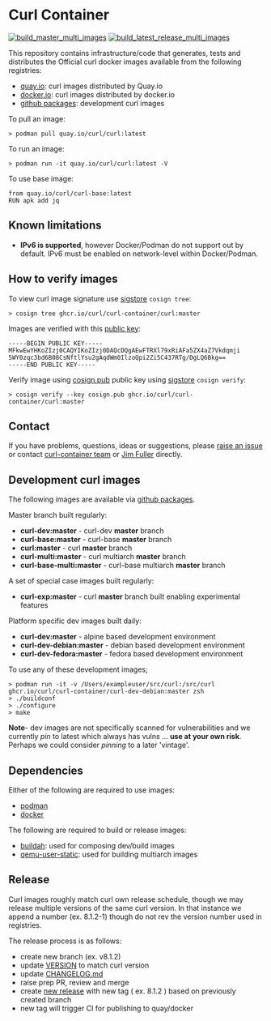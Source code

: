 # Curl Container

[![build_master_multi_images](https://github.com/curl/curl-container/actions/workflows/build_master_multi.yml/badge.svg)](https://github.com/curl/curl-container/actions/workflows/build_master_multi.yml)
[![build_latest_release_multi_images](https://github.com/curl/curl-container/actions/workflows/build_latest_release_multi.yml/badge.svg)](https://github.com/curl/curl-container/actions/workflows/build_latest_release_multi.yml)

This repository contains infrastructure/code that generates, tests and distributes the Official curl docker images
available from the following registries:
* [quay.io](https://quay.io/curl/curl): curl images distributed by Quay.io
* [docker.io](https://hub.docker.com/r/curlimages/curl): curl images distributed by docker.io
* [github packages](https://github.com/orgs/curl/packages): development curl images

To pull an image:
```
> podman pull quay.io/curl/curl:latest
```
To run an image:
```
> podman run -it quay.io/curl/curl:latest -V
```

To use base image:
```
from quay.io/curl/curl-base:latest
RUN apk add jq
```

## Known limitations

- **IPv6 is supported**, however Docker/Podman do not support out by default.
  IPv6 must be enabled on network-level within Docker/Podman.

## How to verify images

To view curl image signature use [sigstore](https://sigstore.dev) `cosign tree`:
```commandline
> cosign tree ghcr.io/curl/curl-container/curl:master
```
Images are verified with this [public key](https://github.com/curl/curl-container/blob/main/cosign.pub):
```commandline
-----BEGIN PUBLIC KEY-----
MFkwEwYHKoZIzj0CAQYIKoZIzj0DAQcDQgAEwFTRXl79xRiAFa5ZX4aZ7Vkdqmji
5WY0zqc3bd6B08CsNftlYsu2gAqdWm0IlzoQpi2Zi5C437RTg/DgLQ6Bkg==
-----END PUBLIC KEY-----
```
Verify image using [cosign.pub](cosign.pub) public key using [sigstore](https://sigstore.dev) `cosign verify`:
```
> cosign verify --key cosign.pub ghcr.io/curl/curl-container/curl:master
```

## Contact

If you have problems, questions, ideas or suggestions, please [raise an issue](https://github.com/curl/curl-container/issues) or contact [curl-container team](curl-container@curl.se)
or [Jim Fuller](jim.fuller@webcomposite.com) directly.

## Development curl images

The following images are available via [github packages](https://github.com/orgs/curl/packages).

Master branch built regularly:
* **curl-dev:master** - curl-dev **master** branch
* **curl-base:master** - curl-base **master** branch
* **curl:master** - curl **master** branch
* **curl-multi:master** - curl multiarch **master** branch
* **curl-base-multi:master** - curl-base multiarch **master** branch

A set of special case images built regularly:
* **curl-exp:master** - curl **master** branch built enabling experimental features

Platform specific dev images built daily:
* **curl-dev:master** - alpine based development environment
* **curl-dev-debian:master** - debian based development environment
* **curl-dev-fedora:master** - fedora based development environment

To use any of these development images;
```
> podman run -it -v /Users/exampleuser/src/curl:/src/curl  ghcr.io/curl/curl-container/curl-dev-debian:master zsh
> ./buildconf
> ./configure
> make
```

**Note**- dev images are not specifically scanned for vulnerabilities and we currently _pin_ to latest which
always has vulns ... **use at your own risk**. Perhaps we could consider _pinning_ to a later 'vintage'.

## Dependencies

Either of the following are required to use images:
* [podman](https://podman.io/getting-started/)
* [docker](https://docs.docker.com/get-docker/)

The following are required to build or release images:
* [buildah](https://buildah.io/): used for composing dev/build images
* [qemu-user-static](https://github.com/multiarch/qemu-user-static): used for building multiarch images

## Release

Curl images roughly match curl own release schedule, though we may release multiple versions
of the same curl version. In that instance we append a number (ex. 8.1.2-1) though do not rev
the version number used in registries.

The release process is as follows:

* create new branch (ex. v8.1.2)
* update [VERSION](https://github.com/curl/curl-container/blob/main/VERSION) to match curl version
* update [CHANGELOG.md](https://github.com/curl/curl-container/blob/main/CHANGELOG.md)
* raise prep PR, review and merge
* create [new release](https://github.com/curl/curl-container/releases/new) with new tag ( ex. 8.1.2 ) based on previously created branch
* new tag will trigger CI for publishing to quay/docker
